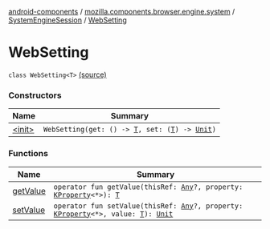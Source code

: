 [android-components](../../../index.md) / [mozilla.components.browser.engine.system](../../index.md) / [SystemEngineSession](../index.md) / [WebSetting](./index.md)

# WebSetting

`class WebSetting<T>` [(source)](https://github.com/mozilla-mobile/android-components/blob/master/components/browser/engine-system/src/main/java/mozilla/components/browser/engine/system/SystemEngineSession.kt#L257)

### Constructors

| Name | Summary |
|---|---|
| [&lt;init&gt;](-init-.md) | `WebSetting(get: () -> `[`T`](index.md#T)`, set: (`[`T`](index.md#T)`) -> `[`Unit`](https://kotlinlang.org/api/latest/jvm/stdlib/kotlin/-unit/index.html)`)` |

### Functions

| Name | Summary |
|---|---|
| [getValue](get-value.md) | `operator fun getValue(thisRef: `[`Any`](https://kotlinlang.org/api/latest/jvm/stdlib/kotlin/-any/index.html)`?, property: `[`KProperty`](https://kotlinlang.org/api/latest/jvm/stdlib/kotlin.reflect/-k-property/index.html)`<*>): `[`T`](index.md#T) |
| [setValue](set-value.md) | `operator fun setValue(thisRef: `[`Any`](https://kotlinlang.org/api/latest/jvm/stdlib/kotlin/-any/index.html)`?, property: `[`KProperty`](https://kotlinlang.org/api/latest/jvm/stdlib/kotlin.reflect/-k-property/index.html)`<*>, value: `[`T`](index.md#T)`): `[`Unit`](https://kotlinlang.org/api/latest/jvm/stdlib/kotlin/-unit/index.html) |
